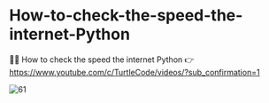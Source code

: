 # How-to-check-the-speed-the-internet-Python
💪🏻 How to check the speed the internet Python
👉 https://www.youtube.com/c/TurtleCode/videos/?sub_confirmation=1

![61](https://user-images.githubusercontent.com/85156399/160444071-b5bbf25d-5c17-4ac2-ad3d-926d3b206127.png)
